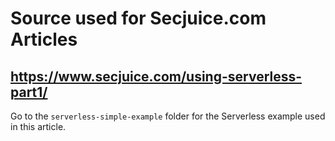 # Source used for Secjuice.com Articles

## https://www.secjuice.com/using-serverless-part1/

Go to the `serverless-simple-example` folder for the Serverless example used in this article.

